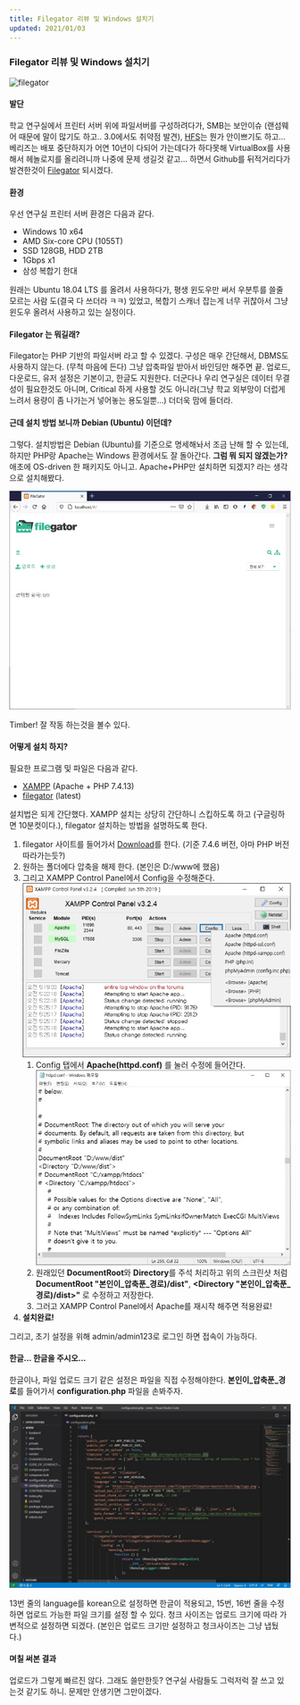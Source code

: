 ```yaml
---
title: Filegator 리뷰 및 Windows 설치기
updated: 2021/01/03
---
```

### Filegator 리뷰 및 Windows 설치기

![filegator](https://raw.githubusercontent.com/filegator/filegator/master/dist/img/logo.gif)

#### 발단

학교 연구실에서 프린터 서버 위에 파일서버를 구성하려다가, SMB는 보안이슈 (랜섬웨어 때문에 말이 많기도 하고.. 3.0에서도 취약점 발견), [HFS](http://www.rejetto.com/hfs/)는 뭔가 안이쁘기도 하고... 베리즈는 배포 중단하지가 어연 10년이 다되어 가는데다가 하다못해 VirtualBox를 사용해서 헤놀로지를 올리려니까 나중에 문제 생길것 같고... 하면서 Github를 뒤적거리다가 발견한것이 [Filegator](https://docs.filegator.io/) 되시겠다.

#### 환경

우선 연구실 프린터 서버 환경은 다음과 같다.
- Windows 10 x64
- AMD Six-core CPU (1055T)
- SSD 128GB, HDD 2TB
- 1Gbps x1
- 삼성 복합기 한대

원래는 Ubuntu 18.04 LTS 를 올려서 사용하다가, 평생 윈도우만 써서 우분투를 쓸줄 모르는 사람 
도(결국 다 쓰더라 ㅋㅋ) 있었고, 복합기 스캐너 잡는게 너무 귀찮아서 그냥 윈도우 올려서 사용하고 있는 실정이다.

#### Filegator 는 뭐길래?

Filegator는 PHP 기반의 파일서버 라고 할 수 있겠다. 구성은 매우 간단해서, DBMS도 사용하지 않는다. (무척 마음에 든다) 그냥 압축파일 받아서 바인딩만 해주면 끝. 업로드, 다운로드, 유저 설정은 기본이고, 한글도 지원한다. 더군다나 우리 연구실은 데이터 무결성이 필요한것도 아니며, Critical 하게 사용할 것도 아니라(그냥 학교 외부망이 더럽게 느려서 용량이 좀 나가는거 넣어놓는 용도일뿐...) 더더욱 맘에 들더라. 

#### 근데 설치 방법 보니까 Debian (Ubuntu) 이던데?

그렇다. 설치방법은 Debian (Ubuntu)를 기준으로 명세해놔서 조금 난해 할 수 있는데, 하지만 PHP랑 Apache는 Windows 환경에서도 잘 돌아간다. **그럼 뭐 되지 않겠는가?** 애초에 OS-driven 한 패키지도 아니고. Apache+PHP만 설치하면 되겠지? 라는 생각으로 설치해봤다.

![설치된 스크린샷](https://raw.githubusercontent.com/zygn/blog/master/_posts/img/2021-01-03-Filegator-%EB%A6%AC%EB%B7%B0-%EB%B0%8F-Windows-%EC%84%A4%EC%B9%98%EA%B8%B0/img01.jpg)

Timber! 잘 작동 하는것을 볼수 있다.

#### 어떻게 설치 하지?

필요한 프로그램 및 파일은 다음과 같다.

- [XAMPP](https://www.apachefriends.org/download.html) (Apache + PHP 7.4.13)
- [filegator](https://docs.filegator.io/install.html) (latest)

설치법은 되게 간단했다. XAMPP 설치는 상당히 간단하니 스킵하도록 하고 (구글링하면 10분컷이다.), filegator 설치하는 방법을 설명하도록 한다.

1. filegator 사이트를 들어가서 [Download](https://github.com/filegator/static/raw/master/builds/filegator_v7.4.6.zip)를 한다. (기준 7.4.6 버전, 아마 PHP 버전 따라가는듯?)
2. 원하는 폴더에다 압축을 해제 한다. (본인은 D:/www에 했음)
3. 그리고 XAMPP Control Panel에서 Config을 수정해준다.
   ![XAMPP 컨트롤 패널](https://raw.githubusercontent.com/zygn/blog/master/_posts/img/2021-01-03-Filegator-%EB%A6%AC%EB%B7%B0-%EB%B0%8F-Windows-%EC%84%A4%EC%B9%98%EA%B8%B0/img02.jpg)
   1. Config 탭에서 **Apache(httpd.conf)** 를 눌러 수정에 들어간다.
   ![httpd.conf 수정](https://raw.githubusercontent.com/zygn/blog/master/_posts/img/2021-01-03-Filegator-%EB%A6%AC%EB%B7%B0-%EB%B0%8F-Windows-%EC%84%A4%EC%B9%98%EA%B8%B0/img03.jpg)
   1. 원래있던 **DocumentRoot**와 **Directory**를 주석 처리하고 위의 스크린샷 처럼 **DocumentRoot "본인이_압축푼_경로)/dist"**, **<Directory "본인이_압축푼_경로)/dist>"** 로 수정하고 저장한다.
   2. 그러고 XAMPP Control Panel에서 Apache를 재시작 해주면 적용완료!
4.  **설치완료!**

그리고, 초기 설정을 위해 admin/admin123로 로그인 하면 접속이 가능하다.

#### 한글... 한글을 주시오...

한글이나, 파일 업로드 크기 같은 설정은 파일을 직접 수정해야한다. 
**본인이_압축푼_경로**를 들어가서 **configuration.php** 파일을 손봐주자.

![설정](https://raw.githubusercontent.com/zygn/blog/master/_posts/img/2021-01-03-Filegator-%EB%A6%AC%EB%B7%B0-%EB%B0%8F-Windows-%EC%84%A4%EC%B9%98%EA%B8%B0/img04.jpg)

13번 줄의 language를 korean으로 설정하면 한글이 적용되고,
15번, 16번 줄을 수정하면 업로드 가능한 파일 크기를 설정 할 수 있다. 청크 사이즈는 업로드 크기에 따라 가변적으로 설정하면 되겠다. (본인은 업로드 크기만 설정하고 청크사이즈는 그냥 냅뒀다.)

#### 며칠 써본 결과

업로드가 그렇게 빠르진 않다. 그래도 쓸만한듯? 연구실 사람들도 그럭저럭 잘 쓰고 있는것 같기도 하니. 문제만 안생기면 그만이겠다.